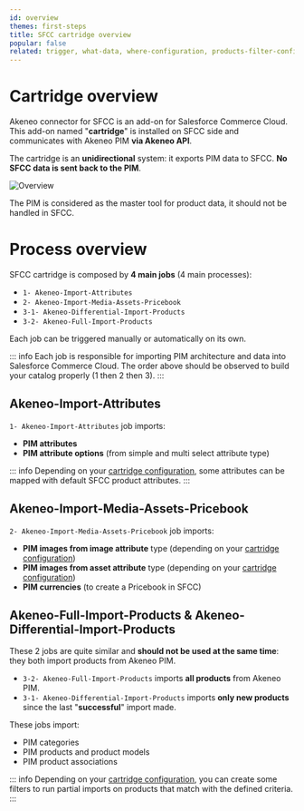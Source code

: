 ```yaml
---
id: overview
themes: first-steps
title: SFCC cartridge overview
popular: false
related: trigger, what-data, where-configuration, products-filter-configuration
---
```


# Cartridge overview

Akeneo connector for SFCC is an add-on for Salesforce Commerce Cloud.
This add-on named "**cartridge**" is installed on SFCC side and communicates with Akeneo PIM **via Akeneo API**.

The cartridge is an **unidirectional** system: it exports PIM data to SFCC. **No SFCC data is sent back to the PIM**.

![Overview](../img/overview.png)

The PIM is considered as the master tool for product data, it should not be handled in SFCC.

# Process overview

SFCC cartridge is composed by **4 main jobs** (4 main processes):
- `1- Akeneo-Import-Attributes`									
- `2- Akeneo-Import-Media-Assets-Pricebook`
- `3-1- Akeneo-Differential-Import-Products`
- `3-2- Akeneo-Full-Import-Products`

Each job can be triggered manually or automatically on its own.

::: info
Each job is responsible for importing PIM architecture and data into Salesforce Commerce Cloud. The order above should be observed to build your catalog properly (1 then 2 then 3).
:::

## Akeneo-Import-Attributes

`1- Akeneo-Import-Attributes` job imports:
- **PIM attributes**
- **PIM attribute options** (from simple and multi select attribute type)

::: info
Depending on your [cartridge configuration](05-mapping-configuration.html), some attributes can be mapped with default SFCC product attributes.
:::

## Akeneo-Import-Media-Assets-Pricebook

`2- Akeneo-Import-Media-Assets-Pricebook` job imports:
- **PIM images from image attribute** type (depending on your [cartridge configuration](import-images-configuration.html))
- **PIM images from asset attribute** type (depending on your [cartridge configuration](import-images-configuration.html))
- **PIM currencies** (to create a Pricebook in SFCC)

## Akeneo-Full-Import-Products & Akeneo-Differential-Import-Products

These 2 jobs are quite similar and **should not be used at the same time**: they both import products from Akeneo PIM.

- `3-2- Akeneo-Full-Import-Products` imports **all products** from Akeneo PIM.
- `3-1- Akeneo-Differential-Import-Products` imports **only new products** since the last "**successful**" import made.

These jobs import:
- PIM categories
- PIM products and product models
- PIM product associations

::: info
Depending on your [cartridge configuration](03-products-filter-configuration), you can create some filters to run partial imports on products that match with the defined criteria.
:::
